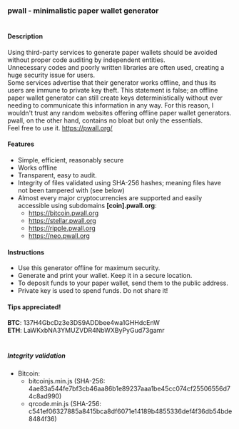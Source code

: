### pwall - minimalistic paper wallet generator
#
#### Description
Using third-party services to generate paper wallets should be avoided without proper code auditing by independent entities.  
Unnecessary codes and poorly written libraries are often used, creating a huge security issue for users.  
Some services advertise that their generator works offline, and thus its users are immune to private key theft.
This statement is false; an offline paper wallet generator can still create keys deterministically without ever needing to communicate this information in any way.
For this reason, I wouldn't trust any random websites offering offline paper wallet generators.  
pwall, on the other hand, contains no bloat but only the essentials.  
Feel free to use it. https://pwall.org/ 

#### Features
* Simple, efficient, reasonably secure
* Works offline
* Transparent, easy to audit. 
* Integrity of files validated using SHA-256 hashes; meaning files have not been tampered with (see below)
* Almost every major cryptocurrencies are supported and easily accessible using subdomains **[coin].pwall.org**:
	* https://bitcoin.pwall.org
	* https://stellar.pwall.org
	* https://ripple.pwall.org
	* https://neo.pwall.org
		
#### Instructions
* Use this generator offline for maximum security.
* Generate and print your wallet. Keep it in a secure location.
* To deposit funds to your paper wallet, send them to the public address.
* Private key is used to spend funds. Do not share it!

#### Tips appreciated!  
**BTC**: 137H4GbcDz3e3DS9ADDbee4wa1GHHdcEnW  
**ETH**: LaWKxbNA3YMUZVDR4NbWXByPyGud73gamr
#
##### Integrity validation
* Bitcoin:
	* bitcoinjs.min.js (SHA-256: 4ae83a544fe7bf3cb46aa86b1e89237aaa1be45cc074cf25506556d74c8ad990)
	* qrcode.min.js (SHA-256: c541ef06327885a8415bca8df6071e14189b4855336def4f36db54bde8484f36)
